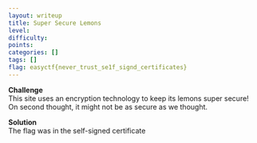 ```yaml
---
layout: writeup
title: Super Secure Lemons
level: 
difficulty: 
points: 
categories: []
tags: []
flag: easyctf{never_trust_se1f_signd_certificates}
---
```

**Challenge**  
This site uses an encryption technology to keep its lemons super secure!
On second thought, it might not be as secure as we thought.

**Solution**  
The flag was in the self-signed certificate

